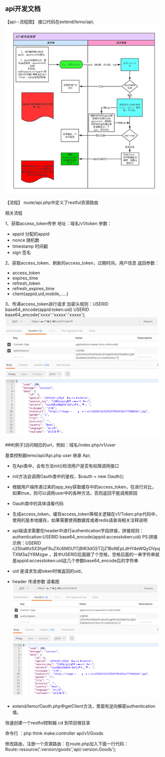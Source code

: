 ## api开发文档

【api--流程图】
接口代码在extend/lemo/api;
![image](images/api.png)

【流程】
route/api.php中定义了restful资源路由


相关流程

1、获取access_token传参
地址：域名/v1/token
参数：
+ appid 分配的appid
+ nonce 随机数
+ timestamp 时间戳
+ sign 签名

2、获取access_token、刷新的access_token，过期时间，用户信息
返回参数：
+ access_token
+ expires_time
+ refresh_token
+ refresh_expires_time
+ client{appid,uid,mobile,.....}

3、传递access_token进行请求 
加密头规则：USERID base64_encode(appid:token:uid) 
USERID base64_encode('xxxx':'xxxxx':'xxxxx');
![image](images/api_header.png)



###[例子]访问相应的url，例如：域名/index.php/v1/user

基类控制器lemo/api/Api.php  user 继承 Api;

+ 在Api类中，会有方法init()检测用户是否有权限调用接口

+ init方法会调用Oauth类中的鉴权，$oauth = new Oauth();

+ 根据用户端传递过来的app_key获取缓存中的access_token，在进行对比，如果true，则可以调用user中的各种方法，否则返回不能调用原因

+ Oauth类中的具体请看代码

+ 生成access_token，缓存access_token等相关逻辑在v1/Token.php代码中，使用的是本地缓存，如果需要使用数据库或者redis请查询相关注释说明

+ api端请求需要在header中进行authentication字段拼接，拼接规则：authentication:USERID base64_encode(appid:accesstoken:uid) PS:拼接示例：USERID c25haWx5X3hjeF9uZXc6M0U1TjBtR3dGSTZjZ1BoNEpLdHY4eWQyOVpqTXM3a2Y6Mzgw ，其中USERID后面跟了个空格，空格后面的一串字符串就是appid:accesstoken:uid这几个参数base64_encode后的字符串

+ uid 是请求生成token时候返回的uid，

+ header 传递参数 请看图![image](images/api_header.png)

+ extend/lemo/Oauth.php中getClient方法，里面有逆向解密authentication值。


快速创建一个restful控制器
cd 到项目根目录

命令行 ：php think make:controller api/v1/Goods

修改路由，注册一个资源路由：在route.php加入下面一行代码： 
Route::resource(':version/goods','api/:version.Goods');
